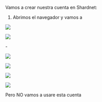 
Vamos a crear nuestra cuenta en Shardnet:

1. Abrimos el navegador y vamos a [](https://wallet.shardnet.near.org/)


![](images/Selecci%C3%B3n_042.png)

![](images/Selecci%C3%B3n_043.png)

-[](images/Selecci%C3%B3n_044.png)

![](images/Selecci%C3%B3n_045.png)

![](NOimages/Selecci%C3%B3n_046.png)

![](images/Selecci%C3%B3n_047.png)

![](images/Selecci%C3%B3n_048.png)

Pero NO vamos a usare esta cuenta
